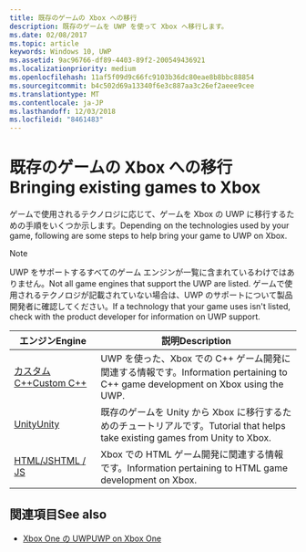 ```yaml
---
title: 既存のゲームの Xbox への移行
description: 既存のゲームを UWP を使って Xbox へ移行します。
ms.date: 02/08/2017
ms.topic: article
keywords: Windows 10, UWP
ms.assetid: 9ac96766-df89-4403-89f2-200549436921
ms.localizationpriority: medium
ms.openlocfilehash: 11af5f09d9c66fc9103b36dc80eae8b8bbc88854
ms.sourcegitcommit: b4c502d69a13340f6e3c887aa3c26ef2aeee9cee
ms.translationtype: MT
ms.contentlocale: ja-JP
ms.lasthandoff: 12/03/2018
ms.locfileid: "8461483"
---
```

# <a name="bringing-existing-games-to-xbox"></a><span data-ttu-id="469c7-104">既存のゲームの Xbox への移行</span><span class="sxs-lookup"><span data-stu-id="469c7-104">Bringing existing games to Xbox</span></span>


<span data-ttu-id="469c7-105">ゲームで使用されるテクノロジに応じて、ゲームを Xbox の UWP に移行するための手順をいくつか示します。</span><span class="sxs-lookup"><span data-stu-id="469c7-105">Depending on the technologies used by your game, following are some steps to help bring your game to UWP on Xbox.</span></span>

> [!NOTE]
> <span data-ttu-id="469c7-106">UWP をサポートするすべてのゲーム エンジンが一覧に含まれているわけではありません。</span><span class="sxs-lookup"><span data-stu-id="469c7-106">Not all game engines that support the UWP are listed.</span></span> <span data-ttu-id="469c7-107">ゲームで使用されるテクノロジが記載されていない場合は、UWP のサポートについて製品開発者に確認してください。</span><span class="sxs-lookup"><span data-stu-id="469c7-107">If a technology that your game uses isn't listed, check with the product developer for information on UWP support.</span></span>

| <span data-ttu-id="469c7-108">エンジン</span><span class="sxs-lookup"><span data-stu-id="469c7-108">Engine</span></span>      | <span data-ttu-id="469c7-109">説明</span><span class="sxs-lookup"><span data-stu-id="469c7-109">Description</span></span> |
|------------|-------------|
|[<span data-ttu-id="469c7-110">カスタム C++</span><span class="sxs-lookup"><span data-stu-id="469c7-110">Custom C++</span></span>](development-lanes-custom-cpp.md)| <span data-ttu-id="469c7-111">UWP を使った、Xbox での C++ ゲーム開発に関連する情報です。</span><span class="sxs-lookup"><span data-stu-id="469c7-111">Information pertaining to C++ game development on Xbox using the UWP.</span></span> |
|[<span data-ttu-id="469c7-112">Unity</span><span class="sxs-lookup"><span data-stu-id="469c7-112">Unity</span></span>](development-lanes-unity.md)| <span data-ttu-id="469c7-113">既存のゲームを Unity から Xbox に移行するためのチュートリアルです。</span><span class="sxs-lookup"><span data-stu-id="469c7-113">Tutorial that helps take existing games from Unity to Xbox.</span></span> |
|[<span data-ttu-id="469c7-114">HTML/JS</span><span class="sxs-lookup"><span data-stu-id="469c7-114">HTML / JS</span></span>](development-lanes-html.md)| <span data-ttu-id="469c7-115">Xbox での HTML ゲーム開発に関連する情報です。</span><span class="sxs-lookup"><span data-stu-id="469c7-115">Information pertaining to HTML game development on Xbox.</span></span> |

## <a name="see-also"></a><span data-ttu-id="469c7-116">関連項目</span><span class="sxs-lookup"><span data-stu-id="469c7-116">See also</span></span>

- [<span data-ttu-id="469c7-117">Xbox One の UWP</span><span class="sxs-lookup"><span data-stu-id="469c7-117">UWP on Xbox One</span></span>](index.md)
